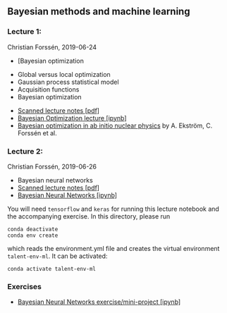 ## Bayesian methods and machine learning

### Lecture 1: 
Christian Forss&eacute;n, 2019-06-24

* [Bayesian optimization 
- Global versus local optimization
- Gaussian process statistical model
- Acquisition functions
- Bayesian optimization
* [Scanned lecture notes [pdf]](https://github.com/NuclearTalent/Bayes2019/blob/master/topics/bayesian-methods-and-machine-learning/Lecture_M3a_cf.pdf)
* [Bayesian Optimization lecture [ipynb]](https://github.com/NuclearTalent/Bayes2019/blob/master/topics/bayesian-methods-and-machine-learning/BayesOpt.ipynb)
* [Bayesian optimization in ab initio nuclear physics](https://iopscience.iop.org/article/10.1088/1361-6471/ab2b14) by A. Ekström, C. Forssén et al.

### Lecture 2: 
Christian Forss&eacute;n, 2019-06-26

* Bayesian neural networks
* [Scanned lecture notes [pdf]](https://github.com/NuclearTalent/Bayes2019/blob/master/topics/bayesian-methods-and-machine-learning/Lecture_W3a_cf.pdf)
* [Bayesian Neural Networks [ipynb]](https://github.com/NuclearTalent/Bayes2019/blob/master/topics/bayesian-methods-and-machine-learning/bnn.ipynb)

You will need `tensorflow` and `keras` for running this lecture notebook and the accompanying exercise. In this directory, please run

    conda deactivate
	conda env create

which reads the environment.yml file and creates the virtual environment `talent-env-ml`. It can be activated:

    conda activate talent-env-ml

### Exercises
* [Bayesian Neural Networks exercise/mini-project [ipynb]](https://github.com/NuclearTalent/Bayes2019/blob/master/topics/bayesian-methods-and-machine-learning/mini-project-IIIb_bayesian_neural_networks.ipynb)
